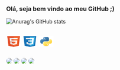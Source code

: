 ### Olá, seja bem vindo ao meu GitHub ;)
![Anurag's GitHub stats](https://github-readme-stats.vercel.app/api?username=HelenCorecha&show_icons=true&theme=radical)

<div style="display: inline_block"><br>

  <img align="center" alt="Rafa-HTML" height="30" width="40" src="https://raw.githubusercontent.com/devicons/devicon/master/icons/html5/html5-original.svg">
  <img align="center" alt="Rafa-CSS" height="30" width="40" src="https://raw.githubusercontent.com/devicons/devicon/master/icons/css3/css3-original.svg">
  <img align="center" alt="Rafa-Python" height="30" width="40" src="https://raw.githubusercontent.com/devicons/devicon/master/icons/python/python-original.svg">
  
</div>
  
  ##


<style>
    .rounded-icon {
        border-radius: 10px; 
</style>

<div>
    <a href="https://instagram.com/helencorecha" target="_blank"><img class="rounded-icon" src="https://img.shields.io/badge/-Instagram-%23E4405F?style=for-the-badge&logo=instagram&logoColor=white" target="_blank"></a>
    <a href="https://discord.gg/helen_4037" target="_blank"><img class="rounded-icon" src="https://img.shields.io/badge/Discord-7289DA?style=for-the-badge&logo=discord&logoColor=white" target="_blank"></a>
    <a href="mailto:Corechahelen@gmail.com"><img class="rounded-icon" src="https://img.shields.io/badge/-Gmail-%23333?style=for-the-badge&logo=gmail&logoColor=white" target="_blank"></a>
    <a href="https://www.linkedin.com/in/helen-corecha-30583a2b5?utm_source=share&utm_campaign=share_via&utm_content=profile&utm_medium=android_app" target="_blank"><img class="rounded-icon" src="https://img.shields.io/badge/-LinkedIn-%230077B5?style=for-the-badge&logo=linkedin&logoColor=white" target="_blank"></a>
</div>



 
  
